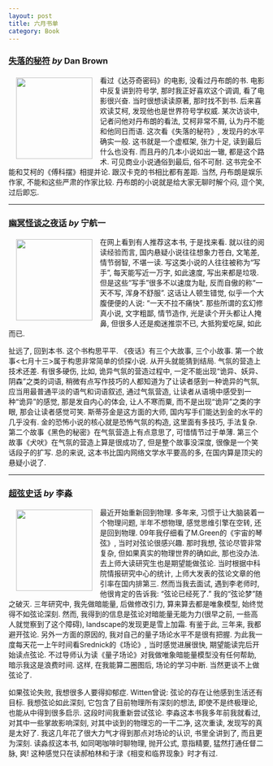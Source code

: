 ```yaml
---
layout: post
title: 六月书单
category: Book
---
```


### [失落的秘符](http://book.douban.com/subject/4171951/) *by* Dan Brown

<img src="http://farm8.staticflickr.com/7397/9327980188_7b81bdb629_o.jpg" width="150" height="160" hspace="15" vspace="5" align="left"/>


看过《达芬奇密码》的电影, 没看过丹布朗的书. 电影中反复讲到符号学, 那时我正好喜欢这个调调, 看了电影很兴奋. 当时很想读读原著, 那时找不到书. 后来喜欢读艾柯, 发现他也是世界符号学权威. 某次访谈中, 记者问他对丹布朗的看法, 艾柯非常不屑, 认为丹不能和他同日而语. 这次看《失落的秘符》, 发现丹的水平确实一般. 这书就是一个虚框架, 张力十足, 读到最后什么也没有. 而且丹的几本小说如出一辙, 都是这个路术. 可见商业小说通俗到最后, 俗不可耐. 这书完全不能和艾柯的《傅科摆》相提并论. 跟汉卡克的书相比都有差距. 当然, 丹布朗是娱乐作家, 不能和这些严肃的作家比较. 丹布朗的小说就是给大家无聊时解个闷, 逗个笑, 过后即忘.

---

### [幽冥怪谈之夜话](http://book.douban.com/subject/2970254/) *by* 宁航一

<img src="http://farm6.staticflickr.com/5530/9327980106_65916737b5.jpg" width="150" height="160" hspace="15" vspace="5" align="left"/>


在网上看到有人推荐这本书, 于是找来看. 就以往的阅读经验而言, 国内悬疑小说往往想象力苍白, 文笔差, 情节弱智, 不堪一读. 写这类小说的人往往被称为“写手”, 每天能写近一万字, 如此速度, 写出来都是垃圾. 但是这些“写手”很多不以速度为耻, 反而自傲的称“一天不写, 浑身不舒服”. 这话让人顿生错觉, 似乎一个大腹便便的人说: “一天不拉不痛快”. 那些所谓的玄幻修真小说, 文字粗鄙, 情节造作, 光是读个开头都让人掩鼻, 但很多人还是痴迷推崇不已, 大抵狗爱吃屎, 如此而已.

扯远了, 回到本书. 这个书构思平平. 《夜话》有三个大故事, 三个小故事. 第一个故事<七月十三>属于构思非常简单的侦探小说. 从开头就能猜到结局. 气氛的营造上技术还差. 有很多硬伤, 比如, 诡异气氛的营造过程中, 一定不能出现“诡异、妖异、阴森”之类的词语, 稍微有点写作技巧的人都知道为了让读者感到一种诡异的气氛, 应当用最普通平淡的语气和词语叙述, 通过气氛营造, 让读者从语境中感受到一种“诡异”的感觉, 那是发自内心的体会, 让人不寒而粟, 而不是出现“诡异”之类的字眼, 那会让读者感觉可笑. 斯蒂芬金是这方面的大师, 国内写手们能达到金的水平的几乎没有. 金的恐怖小说的核心就是恐怖气氛的构造, 这里面有多技巧, 手法复杂. 第二个故事《黑色的秘密》在气氛营造上有点意思了, 可惜情节过于单薄. 第三个故事《犬吠》在气氛的营造上算是很成功了, 但是整个故事没深度, 很像是一个笑话段子的扩写. 总的来说, 这本书比国内网络文学水平要高的多, 在国内算是顶尖的悬疑小说了.

---

### [超弦史话](http://book.douban.com/subject/1706252/) *by* 李淼
<img src="http://farm6.staticflickr.com/5545/9327980022_2a597207ac.jpg" width="150" height="160" hspace="15" vspace="5" align="left"/>

最近开始重新回到物理. 多年来, 习惯于让大脑装着一个物理问题, 半年不想物理, 感觉思维引擎在空转, 还是回到物理. 09年我仔细看了M.Green的《宇宙的琴弦》, 当时对弦论很感兴趣. 那时我想, 弦论尽管非常复杂, 但如果真实的物理世界的确如此, 那也没办法. 去上师大读研究生也是期望能做弦论. 当时根据中科院情报研究中心的统计, 上师大发表的弦论文章的他引率在国内排第三. 然而当我去面试, 遇到李老师时, 他很肯定的告诉我: “弦论已经死了.” 我的“弦论梦”随之破灭. 三年研究中, 我先做暗能量, 后做修改引力, 算来算去都是唯象模型, 始终觉得不如弦论深刻. 然而, 我得到的信息是弦论对暗能量无能为力(很早之前, 一些高人就觉察到了这个障碍), landscape的发现更是雪上加霜. 有鉴于此, 三年来, 我都避开弦论. 另外一方面的原因的, 我对自己的量子场论水平不是很有把握. 为此我一度每天花一上午时间看Srednick的《场论》, 当时感觉进展很快, 期望能读完后开始读点弦论. 不过导师认为读《量子场论》对我做唯象暗能量模型没有任何帮助, 暗示我这是浪费时间. 这样, 在我能算二圈图后, 场论的学习中断. 当然更谈不上做弦论了.

如果弦论失败, 我想很多人要得抑郁症. Witten曾说: 弦论的存在让他感到生活还有目标. 我想弦论如此深刻, 它包含了目前物理所有深刻的想法, 即使不是终极理论, 也能从中得到很多启示. 这段时间我重新尝试弦论. 李淼这本书我多年前我就看过, 对其中一些掌故影响深刻, 对其中谈到的物理忘的一干二净, 这次重读, 发现写的真是太好了. 我这几年花了很大力气才得到那点对场论的认识, 书里全讲到了, 而且更为深刻. 读淼叔这本书, 如同喝咖啡时聊物理, 抛开公式, 意指精要, 猛然打通任督二脉, 爽! 这种感觉只在读郝柏林和于渌《相变和临界现象》时才有过.
